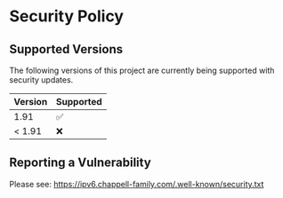 # Security Policy

## Supported Versions

The following versions of this project are
currently being supported with security updates.

| Version | Supported          |
| ------- | ------------------ |
| 1.91    | :white_check_mark: |
| < 1.91  | :x:                |

## Reporting a Vulnerability

Please see: https://ipv6.chappell-family.com/.well-known/security.txt
